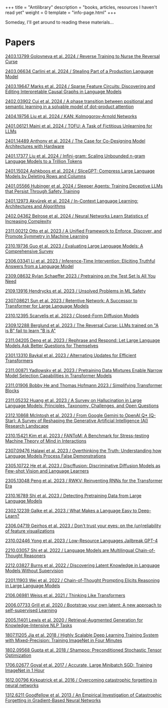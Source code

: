 +++
title = "Antilibrary"
description = "books, articles, resources I haven't read yet"
weight = 0
template = "info-page.html"
+++

Someday, I'll get around to reading these materials...

# Papers
[2403.13799 Golovneva et al. 2024 / Reverse Training to Nurse the Reversal Curse](https://arxiv.org/abs/2403.13799)

[2403.06634 Carlini et al. 2024 / Stealing Part of a Production Language Model](https://arxiv.org/abs/2403.06634)

[2403.19647 Marks et al. 2024 / Sparse Feature Circuits: Discovering and Editing Interpretable Causal Graphs in Language Models](https://arxiv.org/abs/2403.19647)

[2402.03902 Cui et al. 2024 / A phase transition between positional and semantic learning in a solvable model of dot-product attention](https://arxiv.org/abs/2402.03902)

[2404.19756 Liu et al. 2024 / KAN: Kolmogorov-Arnold Networks](https://arxiv.org/abs/2404.19756)

[2401.06121 Maini et al. 2024 / TOFU: A Task of Fictitious Unlearning for LLMs](https://arxiv.org/abs/2401.06121)

[2401.14489 Anthony et al. 2024 / The Case for Co-Designing Model Architectures with Hardware](https://arxiv.org/abs/2401.14489)

[2401.17377 Liu et al. 2024 / Infini-gram: Scaling Unbounded n-gram Language Models to a Trillion Tokens](https://arxiv.org/abs/2401.17377)

[2401.15024 Ashkboos et al. 2024 / SliceGPT: Compress Large Language Models by Deleting Rows and Columns](https://arxiv.org/abs/2401.15024)

[2401.05566 Hubinger et al. 2024 / Sleeper Agents: Training Deceptive LLMs that Persist Through Safety Training](https://arxiv.org/abs/2401.05566)

[2401.12973 Akyürek et al. 2024 / In-Context Language Learning: Architectures and Algorithms](https://arxiv.org/abs/2401.12973)

[2402.04362 Belrose et al. 2024 / Neural Networks Learn Statistics of Increasing Complexity](https://arxiv.org/abs/2402.04362)


[2311.00212 Otto et al. 2023 / A Unified Framework to Enforce, Discover, and Promote Symmetry in Machine Learning](https://arxiv.org/abs/2311.00212)

[2310.19736 Guo et al. 2023 / Evaluating Large Language Models: A Comprehensive Survey](https://arxiv.org/abs/2310.19736)

[2306.03341 Li et al. 2023 / Inference-Time Intervention: Eliciting Truthful Answers from a Language Model](https://arxiv.org/abs/2306.03341)

[2309.08632 Rylan Schaeffer 2023 / Pretraining on the Test Set Is All You Need](https://arxiv.org/abs/2309.08632)

[2109.13916 Hendrycks et al. 2023 / Unsolved Problems in ML Safety](https://arxiv.org/abs/2109.13916)

[2307.08621 Sun et al. 2023 / Retentive Network: A Successor to Transformer for Large Language Models](https://arxiv.org/abs/2307.08621)

[2310.12395 Scarvelis et al. 2023 / Closed-Form Diffusion Models](https://arxiv.org/abs/2310.12395)

[2309.12288 Berglund et al. 2023 / The Reversal Curse: LLMs trained on "A is B" fail to learn "B is A"](https://arxiv.org/abs/2309.12288)

[2311.04205 Deng et al. 2023 / Rephrase and Respond: Let Large Language Models Ask Better Questions for Themselves](https://arxiv.org/abs/2311.04205)

[2301.13310 Baykal et al. 2023 / Alternating Updates for Efficient Transformers](https://arxiv.org/abs/2301.13310)

[2311.00871 Yadlowsky et al. 2023 / Pretraining Data Mixtures Enable Narrow Model Selection Capabilities in Transformer Models](https://arxiv.org/abs/2311.00871)

[2311.01906 Bobby He and Thomas Hofmann 2023 / Simplifying Transformer Blocks](https://arxiv.org/abs/2311.01906)

[2311.05232 Huang et al. 2023 / A Survey on Hallucination in Large Language Models: Principles, Taxonomy, Challenges, and Open Questions](https://arxiv.org/abs/2311.05232)

[2312.10868 McIntosh et al. 2023 / From Google Gemini to OpenAI Q* (Q-Star): A Survey of Reshaping the Generative Artificial Intelligence (AI) Research Landscape](https://arxiv.org/abs/2312.10868)

[2310.15421 Kim et al. 2023 / FANToM: A Benchmark for Stress-testing Machine Theory of Mind in Interactions](https://arxiv.org/abs/2310.15421)

[2307.09476 Halawi et al. 2023 / Overthinking the Truth: Understanding how Language Models Process False Demonstrations](https://arxiv.org/abs/2307.09476)

[2305.10722 He et al. 2023 / Discffusion: Discriminative Diffusion Models as Few-shot Vision and Language Learners](https://arxiv.org/abs/2305.10722)

[2305.13048 Peng et al. 2023 / RWKV: Reinventing RNNs for the Transformer Era](https://arxiv.org/abs/2305.13048)

[2310.16789 Shi et al. 2023 / Detecting Pretraining Data from Large Language Models](https://arxiv.org/abs/2310.16789)

[2302.12239 Galke et al. 2023 / What Makes a Language Easy to Deep-Learn?](https://arxiv.org/abs/2302.12239)

[2306.04719 Geirhos et al. 2023 / Don't trust your eyes: on the (un)reliability of feature visualizations](https://arxiv.org/abs/2306.04719)

[2310.02446 Yong et al. 2023 / Low-Resource Languages Jailbreak GPT-4](https://arxiv.org/abs/2310.02446)

[2210.03057 Shi et al. 2022 / Language Models are Multilingual Chain-of-Thought Reasoners](https://arxiv.org/abs/2210.03057)

[2212.03827 Burns et al. 2022 / Discovering Latent Knowledge in Language Models Without Supervision](https://arxiv.org/abs/2212.03827)

[2201.11903 Wei et al. 2022 / Chain-of-Thought Prompting Elicits Reasoning in Large Language Models](https://arxiv.org/abs/2201.11903)

[2106.06981 Weiss et al. 2021 / Thinking Like Transformers](https://arxiv.org/abs/2106.06981)

[2006.07733 Grill et al. 2020 / Bootstrap your own latent: A new approach to self-supervised Learning](https://arxiv.org/abs/2006.07733)

[2005.11401 Lewis et al. 2020 / Retrieval-Augmented Generation for Knowledge-Intensive NLP Tasks](https://arxiv.org/abs/2005.11401)

[1807.11205 Jia et al. 2018 / Highly Scalable Deep Learning Training System with Mixed-Precision: Training ImageNet in Four Minutes](https://arxiv.org/abs/1807.11205)

[1802.09568 Gupta et al. 2018 / Shampoo: Preconditioned Stochastic Tensor Optimization](https://arxiv.org/abs/1802.09568)

[1706.02677 Goyal et al. 2017 / Accurate, Large Minibatch SGD: Training ImageNet in 1 Hour](https://arxiv.org/abs/1706.02677)

[1612.00796 Kirkpatrick et al. 2016 / Overcoming catastrophic forgetting in neural networks](https://arxiv.org/abs/1612.00796)

[1312.6211 Goodfellow et al. 2013 / An Empirical Investigation of Catastrophic Forgetting in Gradient-Based Neural Networks](https://arxiv.org/abs/1312.6211)

<!--
# big list
- (any untagged papers in this vault)
- https://www.lesswrong.com/posts/CkFBMG6A9ytkiXBDM/sparse-autoencoders-future-work
- https://www.lesswrong.com/posts/iGuwZTHWb6DFY3sKB/fact-finding-attempting-to-reverse-engineer-factual-recall
- http://programmersstone.com/Day1.html
- https://mml-book.github.io/book/mml-book.pdf
- [[CAGE Probing Causal Relationships in Deep Generative Models]]
- [[Eight Things to Know about Large Language Models]]
- https://arxiv.org/abs/2312.10997v1?utm_source=substack&utm_medium=email

- arena
	- https://course.fast.ai/
	- https://distill.pub/2017/momentum/
	- https://explained.ai/matrix-calculus/
	- https://www.math.uwaterloo.ca/~hwolkowi/matrixcookbook.pdf
	- https://rockt.github.io/2018/04/30/einsum
	- https://www.lesswrong.com/posts/no5jDTut5Byjqb4j5/six-and-a-half-intuitions-for-kl-divergence
	- https://theaisummer.com/skip-connections/#:~:text=residual%20skip%20connections.-,ResNet%3A%20skip%20connections%C2%A0via%C2%A0addition,-The%20core%20idea
	- https://pytorch.org/tutorials/beginner/basics/quickstart_tutorial.html
	- https://gitimmersion.com/lab_10.html
	- https://code.visualstudio.com/docs/python/jupyter-support-py
- https://atlasfellowship.notion.site/Atlas-Library-af2b3a58670c4b4d8c49856c10e8594f
	- https://www.goodreads.com/book/show/25744928-deep-work
	- https://algorithmstoliveby.com/
	- https://mindingourway.com/
	- https://mistral.ai/news/announcing-mistral-7b/
- https://blog.eleuther.ai/transformer-math/

## 2024/06/09
https://fullstackdeeplearning.com/llm-bootcamp/
https://os.phil-opp.com/
https://notes.ekzhang.com/events/hsrg
https://notes.ekzhang.com/events/nysrg
https://github.com/fc2869/lo-fit

## 2024/5/21
https://github.com/microsoft/unilm/blob/master/bitnet/The-Era-of-1-bit-LLMs__Training_Tips_Code_FAQ.pdf
https://www.vincentsitzmann.com/
file:///C:/Users/kongr/Downloads/2022.cmcl-1.10.pdf
https://storage.googleapis.com/deepmind-media/gemini/gemini_v1_5_report.pdf
quant
- https://github.com/northwesternfintech/2025QuantInternships
- https://www.math.lsu.edu/~smolinsk/Quant_Interview_Prep.pdf

## 2024/5/18
https://johnowhitaker.github.io/tglcourse/
https://onedo.today/
https://transformer-circuits.pub/2024/april-update/index.html

## 2024/5/8
https://eureka-research.github.io/

## 2024/1/26 dump
- cold diffusion https://arxiv.org/pdf/2208.09392.pdf
- https://distill.pub/2020/growing-ca/
- [[DPO]]
- readout guidance https://readout-guidance.github.io/
- https://transformer-circuits.pub/2024/jan-update/index.html
- https://www.apolloresearch.ai/blog/a-starter-guide-for-evals
- https://blog.eleuther.ai/diff-in-means/https://www.lesswrong.com/posts/kuQfnotjkQA4Kkfou/inference-time-intervention-eliciting-truthful-answers-from

## 2024/1/31 dump
https://jsseely.com/mamba/
https://distill.pub/2020/selforg/mnist/
https://transformer-circuits.pub/
https://www.lesswrong.com/posts/f9EgfLSurAiqRJySD/open-source-sparse-autoencoders-for-all-residual-stream#What_are_Sparse_AutoEncoders_and_why_should_we_care_about_them_
https://blog.eleuther.ai/diff-in-means/
https://www.lesswrong.com/posts/kcKrE9mzEHrdqtDpE/the-case-for-ensuring-that-powerful-ais-are-controlled
https://www.alignmentforum.org/posts/iy2o4nQj9DnQD7Yhj/discussion-with-nate-soares-on-a-key-alignment-difficulty
https://www.lesswrong.com/posts/uMQ3cqWDPHhjtiesc/agi-ruin-a-list-of-lethalities
https://unstableontology.com/2023/12/31/a-case-for-ai-alignment-being-difficult/
https://www.lesswrong.com/posts/LNA8mubrByG7SFacm/against-almost-every-theory-of-impact-of-interpretability-1
https://www.lesswrong.com/posts/K2D45BNxnZjdpSX2j/#Overall_summary__takeaways_and_next_steps
https://www.lesswrong.com/posts/2roZtSr5TGmLjXMnT/toward-a-mathematical-framework-for-computation-in#
https://www.lesswrong.com/posts/aWPucqvJ4RWKKwKjH/4-min-read-an-intuitive-explanation-of-the-ai-influence#


## 2024/2/5 dump
https://www.jasonwei.net/blog/practicing-ai-research

# bigger stuff

* Thinking, Fast and Slow
* GEB
* Starting Strength
* Grit (Angela Duckworth)
* Peak (Anders Ericsson)
* Categories for the Working Mathematician

programming languages
- haskell https://www.haskell.org/get-started/
- rust 

https://missing.csail.mit.edu/

ux/ui
- https://docs.google.com/document/d/1yJ1YCo0eS3dt2jWQRAraXfe79BRaSeS1rUKORFWpwX4/edit
	- https://start.uxdesign.cc/industry-overview/

https://web.stanford.edu/~boyd/cvxbook/bv_cvxbook.pdf
https://pages.cs.wisc.edu/~remzi/OSTEP/

https://neetcode.io/roadmap

# already read

lesswrong
- https://www.lesswrong.com/posts/ii4xtogen7AyYmN6B/learning-by-writing#
	- informative on how to form opinions using writing
- https://www.lesswrong.com/posts/nvmfqdytxyEpRJC3F/is-being-sexy-for-your-homies
	- girl... wtf
- https://www.lesswrong.com/posts/B3z8PMqor3rivzgAv/deep-dives-my-advice-for-pursuing-work-in-research
	- good work!
	- how to take the first step in discovering what you can signal for

- https://www.neelnanda.io/mechanistic-interpretability/getting-started
- https://zhangir-azerbayev.github.io/posts/2022-04-28-gowers.html
- https://en.wikipedia.org/wiki/Wikipedia:Be_bold

https://www.technologyreview.com/2024/03/04/1089403/large-language-models-amazing-but-nobody-knows-why/

https://learnhowtolearn.org/how-i-cured-procrastination/

## literature
- ernest hemingway
	- the old man and the sea

-->